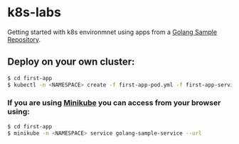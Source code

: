 # k8s-labs
Getting started with k8s environmnet using apps from a [Golang Sample Repository](https://github.com/tiagotele/golangsample).

## Deploy on your own cluster:

```bash
$ cd first-app
$ kubectl -n <NAMESPACE> create -f first-app-pod.yml -f first-app-service.yml
```

### If you are using [Minikube](https://github.com/kubernetes/minikube) you can access from your browser using:
```bash
$ cd first-app
$ minikube -n <NAMESPACE> service golang-sample-service --url
```
